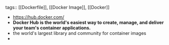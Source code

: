 tags:: [[Dockerfile]], [[Docker Image]], [[Docker]]

- https://hub.docker.com/
- **Docker Hub is the world's easiest way to create, manage, and deliver your team's container applications.**
- the world's largest library and community for container images
-
